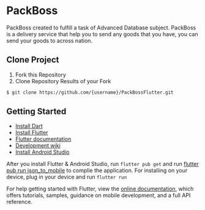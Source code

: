 # PackBoss

PackBoss created to fulfill a task of Advanced Database subject. PackBoss is a delivery service that help you to send any goods that you have, you can send your goods to across nation.

## Clone Project
1. Fork this Repository
2. Clone Repository Results of your Fork
```sh
$ git clone https://github.com/{username}/PackBossFlutter.git
```

## Getting Started

* [Install Dart](https://dart.dev/get-dart)
* [Install Flutter](https://flutter.dev/get-started/)
* [Flutter documentation](https://flutter.dev/docs)
* [Development wiki](https://github.com/flutter/flutter/wiki)
* [Install Android Studio](https://developer.android.com/studio/install)

After you install Flutter & Android Studio, run `flutter pub get` and run [flutter pub run json_to_mobile](https://pub.dev/packages/json_to_model/versions/1.4.0) to complie the application.
For installing on your device, plug in your device and run `flutter run`

For help getting started with Flutter, view the
[online documentation](https://flutter.dev/docs), which offers tutorials,
samples, guidance on mobile development, and a full API reference.
